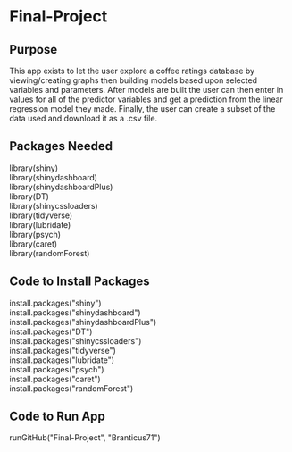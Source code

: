 # Final-Project

## Purpose

This app exists to let the user explore a coffee ratings database by viewing/creating graphs then building models based upon selected variables and parameters. After models are built the user can then enter in values for all of the predictor variables and get a prediction from the linear regression model they made. Finally, the user can create a subset of the data used and download it as a .csv file.

## Packages Needed
library(shiny)    
library(shinydashboard)   
library(shinydashboardPlus)   
library(DT)   
library(shinycssloaders)    
library(tidyverse)    
library(lubridate)    
library(psych)    
library(caret)    
library(randomForest)   

## Code to Install Packages

install.packages("shiny")   
install.packages("shinydashboard")    
install.packages("shinydashboardPlus")    
install.packages("DT")    
install.packages("shinycssloaders")   
install.packages("tidyverse")   
install.packages("lubridate")     
install.packages("psych")   
install.packages("caret")   
install.packages("randomForest")    

## Code to Run App

runGitHub("Final-Project", "Branticus71")
